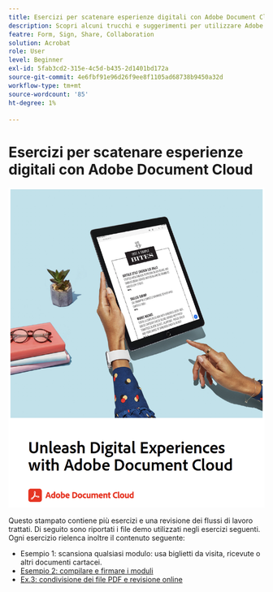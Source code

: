 ```yaml
---
title: Esercizi per scatenare esperienze digitali con Adobe Document Cloud
description: Scopri alcuni trucchi e suggerimenti per utilizzare Adobe Document Cloud
featre: Form, Sign, Share, Collaboration
solution: Acrobat
role: User
level: Beginner
exl-id: 5fab3cd2-315e-4c5d-b435-2d1401bd172a
source-git-commit: 4e6fbf91e96d26f9ee8f1105ad68738b9450a32d
workflow-type: tm+mt
source-wordcount: '85'
ht-degree: 1%

---
```


# Esercizi per scatenare esperienze digitali con Adobe Document Cloud

[![immagini](assets/rebrand.png)](assets/Unleash_Digital_Experiences_with_Adobe_Document_Cloud.pdf)

Questo stampato contiene più esercizi e una revisione dei flussi di lavoro trattati. Di seguito sono riportati i file demo utilizzati negli esercizi seguenti. Ogni esercizio rielenca inoltre il contenuto seguente:

* Esempio 1: scansiona qualsiasi modulo: usa biglietti da visita, ricevute o altri documenti cartacei.
* [Esempio 2: compilare e firmare i moduli](assets/03_FillSignScan.zip)
* [Ex.3: condivisione dei file PDF e revisione online](assets/01_Review.zip)
